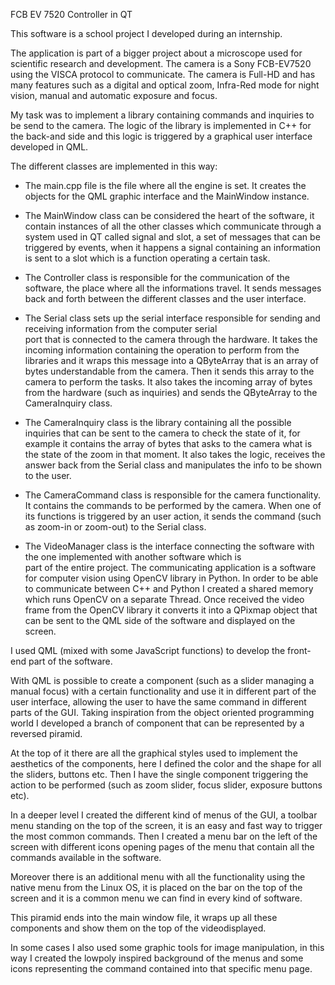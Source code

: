 FCB EV 7520 Controller in QT

This software is a school project I developed during an internship.

The application is part of a bigger project about a microscope used for scientific research and development. 
The camera is a Sony FCB-EV7520 using the VISCA protocol to communicate. The camera is Full-HD and has many features such as 
a digital and optical zoom, Infra-Red mode for night vision, manual and automatic exposure and focus.

My task was to implement a library containing commands and inquiries to be send to the camera. The logic of the library is 
implemented in C++ for the back-and side and this logic is triggered by a graphical user interface developed in QML.

The different classes are implemented in this way:

- The main.cpp file is the file where all the engine is set. It creates the objects for the QML graphic interface and the
  MainWindow instance.
  
- The MainWindow class can be considered the heart of the software, it contain instances of all the other classes which 
  communicate through a system used in QT called signal and slot, a set of messages that can be triggered by events, when it 
  happens a signal containing an information is sent to a slot which is a function operating a certain task.

- The Controller class is responsible for the communication of the software, the place where all the informations travel. It 
  sends messages back and forth between the different classes and the user interface. 

- The Serial class sets up the serial interface responsible for sending and receiving information from the computer serial   
  port that is connected to the camera through the hardware. It takes the incoming information containing the operation to 
  perform from the libraries and it wraps this message into a QByteArray that is an array of bytes understandable from the 
  camera. Then it sends this array to the camera to perform the tasks. It also takes the incoming array of bytes from the 
  hardware (such as inquiries) and sends the QByteArray to the CameraInquiry class.

- The CameraInquiry class is the library containing all the possible inquiries that can be sent to the camera to check the 
  state of it, for example it contains the array of bytes that asks to the camera what is the state of the zoom in that 
  moment. It also takes the logic, receives the answer back from the Serial class and manipulates the info to be shown to the 
  user.

- The CameraCommand class is responsible for the camera functionality. It contains the commands to be performed by the 
  camera. When one of its functions is triggered by an user action, it sends the command (such as zoom-in or zoom-out) to the 
  Serial class.

- The VideoManager class is the interface connecting the software with the one implemented with another software which is   
  part of the entire project. The communicating application is a software for computer vision using OpenCV library in Python. 
  In order to be able to communicate between C++ and Python I created a shared memory which runs OpenCV on a separate Thread. 
  Once received the video frame from the OpenCV library it converts it into a QPixmap object that can be sent to the QML side 
  of the software and displayed on the screen.
  
I used QML (mixed with some JavaScript functions) to develop the front-end part of the software. 

With QML is possible to create a component (such as a slider managing a manual focus) with a certain functionality and use it 
in different part of the user interface, allowing the user to have the same command in different parts of the GUI. Taking 
inspiration from the object oriented programming world I developed a branch of component that can be represented by a 
reversed piramid.

At the top of it there are all the graphical styles used to implement the aesthetics of the components, here I defined the 
color and the shape for all the sliders, buttons etc. Then I have the single component triggering the action to be 
performed (such as zoom slider, focus slider, exposure buttons etc). 

In a deeper level I created the different kind of menus of the GUI, a toolbar menu standing on the top of the screen, it is 
an easy and fast way to trigger the most common commands. Then I created a menu bar on the left of the screen with different 
icons opening pages of the menu that contain all the commands available in the software. 

Moreover there is an additional menu with all the functionality using the native menu from the Linux OS, it is placed on the 
bar on the top of the screen and it is a common menu we can find in every kind of software.

This piramid ends into the main window file, it wraps up all these components and show them on the top of the videodisplayed.

In some cases I also used some graphic tools for image manipulation, in this way I created the lowpoly inspired background of 
the menus and  some icons representing the command contained into that specific menu page.

